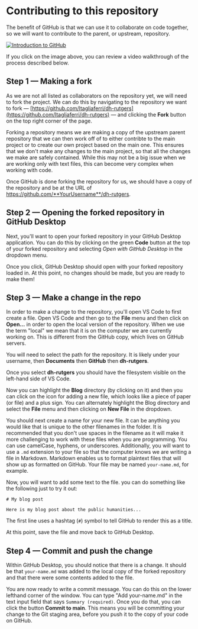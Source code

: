 # Contributing to this repository

The benefit of GitHub is that we can use it to collaborate on code together, so we will want to contribute to the parent, or upstream, repository. 

[![Introduction to GitHub](https://img.youtube.com/vi/0lEtVpdYbQ4/0.jpg)](hhttps://youtu.be/0lEtVpdYbQ4 "Introduction to GitHub")

If you click on the image above, you can review a video walkthrough of the process described below. 

## Step 1 — Making a fork

As we are not all listed as collaborators on the repository yet, we will need to fork the project. We can do this by navigating to the repository we want to fork — [https://github.com/ltagliaferri/dh-rutgers](https://github.com/ltagliaferri/dh-rutgers) — and clicking the **Fork** button on the top right corner of the page.

Forking a repository means we are making a copy of the upstream parent repository that we can then work off of to either contribte to the main project or to create our own project based on the main one. This ensures that we don't make any changes to the main project, so that all the changes we make are safely contained. While this may not be a big issue when we are working only with text files, this can become very complex when working with code. 

Once GitHub is done forking the repository for us, we should have a copy of the repository and be at the URL of https://github.com/**YourUsername**/dh-rutgers.

## Step 2 — Opening the forked repository in GitHub Desktop

Next, you'll want to open your forked repository in your GitHub Desktop application. You can do this by clicking on the green **Code** button at the top of your forked repository and selecting _Open with GitHub Desktop_ in the dropdown menu.

Once you click, GitHub Desktop should open with your forked repository loaded in. At this point, no changes should be made, but you are ready to make them!

## Step 3 — Make a change in the repo

In order to make a change to the repository, you'll open VS Code to first create a file. Open VS Code and then go to the **File** menu and then click on **Open...** in order to open the local version of the repository. When we use the term "local" we mean that it is on the computer we are currently working on. This is different from the GitHub copy, which lives on GitHub servers.

You will need to select the path for the repository. It is likely under your username, then **Documents** then **GitHub** then **dh-rutgers**. 

Once you select **dh-rutgers** you should have the filesystem visible on the left-hand side of VS Code.

Now you can highlight the **Blog** directory (by clicking on it) and then you can click on the icon for adding a new file, which looks like a piece of paper (or file) and a plus sign. You can alternately highlight the Blog directory and select the **File** menu and then clicking on **New File** in the dropdown.

You should next create a name for your new file. It can be anything you would like that is unique to the other filenames in the folder. It is recommended that you don't use spaces in the filename as it will make it more challenging to work with these files when you are programming. You can use camelCase, hyphens, or underscores. Additionally, you will want to use a `.md` extension to your file so that the computer knows we are writing a file in Markdown. Markdown enables us to format plaintext files that will show up as formatted on GitHub. Your file may be named `your-name.md`, for example. 

Now, you will want to add some text to the file. you can do something like the following just to try it out:

```
# My blog post

Here is my blog post about the public humanities...
```

The first line uses a hashtag (`#`) symbol to tell GitHub to render this as a title.

At this point, save the file and move back to GitHub Desktop.

## Step 4 — Commit and push the change

Within GitHub Desktop, you should notice that there is a change. It should be that `your-name.md` was added to the local copy of the forked repository and that there were some contents added to the file.

You are now ready to write a commit message. You can do this on the lower lefthand corner of the window. You can type "Add your-name.md" in the text input field that says `Summary (required)`. Once you do that, you can click the button **Commit to main**. This means you will be committing your change to the Git staging area, before you push it to the copy of your code on GitHub. 